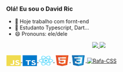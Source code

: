 ### Olá! Eu sou o David Ric



- 🔭 Hoje trabalho com fornt-end
- 🌱 Estudanto Typescript, Dart...
- 😄 Pronouns: ele/dele

<div align="center">
  <a href="https://github.com/David-Ric">
  <img height="180em" src="https://github-readme-stats.vercel.app/api?username=David-Ric&show_icons=true&theme=dracula&include_all_commits=true&count_private=true"/>
  <img height="180em" src="https://github-readme-stats.vercel.app/api/top-langs/?username=David-Ric&layout=compact&langs_count=7&theme=dracula"/>
</div>
  
  <div style="display: inline_block"><br>
  <img align="center" alt="Rafa-Js" height="30" width="40" src="https://raw.githubusercontent.com/devicons/devicon/master/icons/javascript/javascript-plain.svg">
  <img align="center" alt="Rafa-Ts" height="30" width="40" src="https://raw.githubusercontent.com/devicons/devicon/master/icons/typescript/typescript-plain.svg">
  <img align="center" alt="Rafa-React" height="30" width="40" src="https://raw.githubusercontent.com/devicons/devicon/master/icons/react/react-original.svg">
  <img align="center" alt="Rafa-HTML" height="30" width="40" src="https://raw.githubusercontent.com/devicons/devicon/master/icons/html5/html5-original.svg">
  <img align="center" alt="Rafa-CSS" height="30" width="40" src="https://raw.githubusercontent.com/devicons/devicon/master/icons/css3/css3-original.svg">
   <img align="center" alt="Rafa-CSS" height="34" width="44" src="https://cdn.jsdelivr.net/gh/devicons/devicon/icons/bootstrap/bootstrap-original.svg" />
  
</div>
  
 ##

